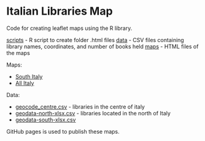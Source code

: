 # Italian Libraries Map

Code for creating leaflet maps using the R library.

[scripts](scripts) - R script to create folder .html files
[data](data) - CSV files containing library names, coordinates, and number of books held
[maps](maps) - HTML files of the maps

Maps:

* [South Italy](https://fedecoluzzi.github.io/Italianlibrariesmap/maps/italy_south.html)
* [All Italy](https://fedecoluzzi.github.io/Italianlibrariesmap/maps/italy_all.html)

Data:

* [geocode_centre.csv](data/geocode_centre.csv) - libraries in the centre of italy
* [geodata-north-xlsx.csv](data/geodata-north-xlsx.csv) - libraries located in the north of Italy
* [geodata-south-xlsx.csv](data/geodata-south-xlsx.csv)

GitHub pages is used to publish these maps.